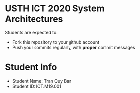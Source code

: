 USTH ICT 2020 System Architectures
=====================================

Students are expected to:
* Fork this repository to your github account
* Push your commits regularly, with **proper** commit messages


Student Info
=========================

* Student Name: Tran Quy Ban
* Student ID: ICT.M19.001

